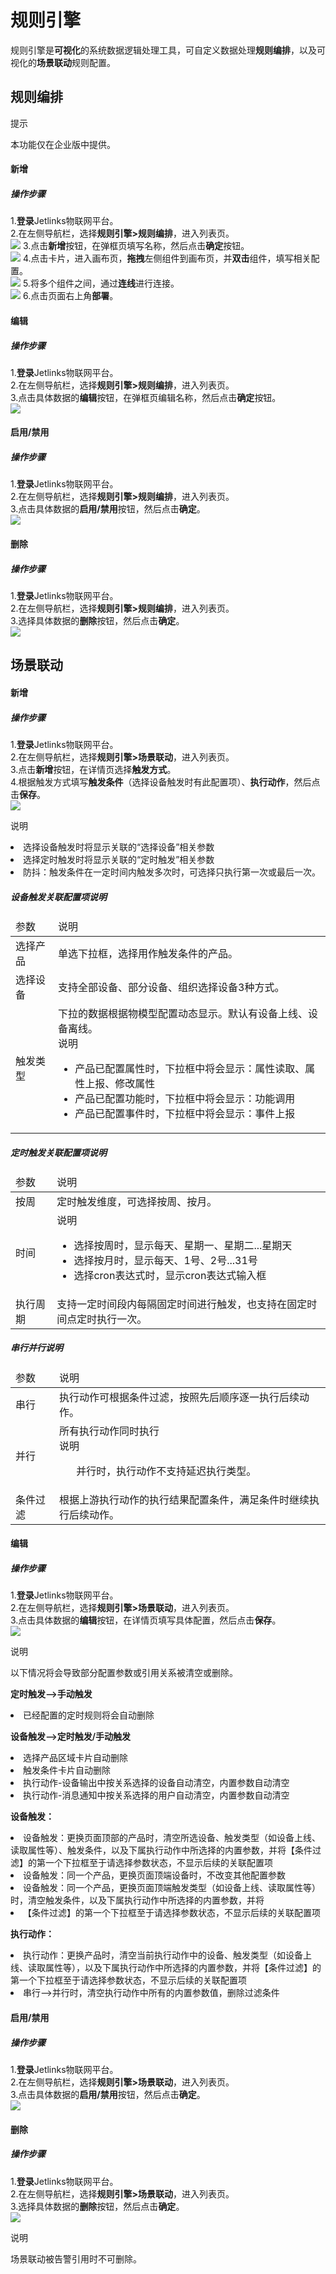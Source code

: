 
# 规则引擎

规则引擎是**可视化**的系统数据逻辑处理工具，可自定义数据处理**规则编排**，以及可视化的**场景联动**规则配置。</br>

## 规则编排

<div class='explanation info'>
  <p class='explanation-title-warp'> 
    <span class='iconfont icon-tishi explanation-icon'></span>
    <span class='explanation-title font-weight'>提示</span>
  </p>

本功能仅在企业版中提供。

</div>

#### 新增
##### 操作步骤
1.**登录**Jetlinks物联网平台。</br>
2.在左侧导航栏，选择**规则引擎>规则编排**，进入列表页。</br>
![](./img/115.png)
3.点击**新增**按钮，在弹框页填写名称，然后点击**确定**按钮。</br>
![](./img/116.png)
4.点击卡片，进入画布页，**拖拽**左侧组件到画布页，并**双击**组件，填写相关配置。</br>
![](./img/117.png)
5.将多个组件之间，通过**连线**进行连接。</br>
![](./img/118.png)
6.点击页面右上角**部署**。</br>


#### 编辑
##### 操作步骤
1.**登录**Jetlinks物联网平台。</br>
2.在左侧导航栏，选择**规则引擎>规则编排**，进入列表页。</br>
3.点击具体数据的**编辑**按钮，在弹框页编辑名称，然后点击**确定**按钮。</br>
![](./img/119.png)


#### 启用/禁用
##### 操作步骤
1.**登录**Jetlinks物联网平台。</br>
2.在左侧导航栏，选择**规则引擎>规则编排**，进入列表页。</br>
3.点击具体数据的**启用/禁用**按钮，然后点击**确定**。</br>
![](./img/120.png)

#### 删除
##### 操作步骤
1.**登录**Jetlinks物联网平台。</br>
2.在左侧导航栏，选择**规则引擎>规则编排**，进入列表页。</br>
3.选择具体数据的**删除**按钮，然后点击**确定**。</br>
![](./img/121.png)

## 场景联动
#### 新增
##### 操作步骤
1.**登录**Jetlinks物联网平台。</br>
2.在左侧导航栏，选择**规则引擎>场景联动**，进入列表页。</br>
3.点击**新增**按钮，在详情页选择**触发方式**。</br>
4.根据触发方式填写**触发条件**（选择设备触发时有此配置项）、**执行动作**，然后点击**保存**。</br>
![](./img/122.png)

<div class='explanation primary'>
  <p class='explanation-title-warp'>
    <span class='iconfont icon-bangzhu explanation-icon'></span>
    <span class='explanation-title font-weight'>说明</span>
  </p>
      <li> 选择设备触发时将显示关联的“选择设备”相关参数  </li>
      <li> 选择定时触发时将显示关联的“定时触发”相关参数  </li>
      <li> 防抖：触发条件在一定时间内触发多次时，可选择只执行第一次或最后一次。  </li>
</div>

##### 设备触发关联配置项说明
<table class='table'>
        <thead>
            <tr>
              <td>参数</td>
              <td>说明</td>
            </tr>
        </thead>
        <tbody>
          <tr>
            <td>选择产品</td>
            <td>单选下拉框，选择用作触发条件的产品。</td>
          </tr>
          <tr>
            <td>选择设备</td>
            <td>支持全部设备、部分设备、组织选择设备3种方式。</td>
          </tr>
          <tr>
            <td>触发类型</td>
            <td>下拉的数据根据物模型配置动态显示。默认有设备上线、设备离线。 
             <div class='explanation info no-border'>
    <span class='explanation-title font-weight'>说明</span>
    <ul>
   <li>产品已配置属性时，下拉框中将会显示：属性读取、属性上报、修改属性</li>
   <li>产品已配置功能时，下拉框中将会显示：功能调用</li>
   <li>产品已配置事件时，下拉框中将会显示：事件上报</li>
    </ul>
  </div>
            </td>
          </tr>
        </tbody>
      </table>

##### 定时触发关联配置项说明
<table class='table'>
        <thead>
            <tr>
              <td>参数</td>
              <td>说明</td>
            </tr>
        </thead>
        <tbody>
          <tr>
            <td>按周</td>
            <td>定时触发维度，可选择按周、按月。</td>
          </tr>
          <tr>
            <td>时间</td>
            <td>
            <div class='explanation info no-border'>
    <span class='explanation-title font-weight'>说明</span>
    <ul>
       <li>选择按周时，显示每天、星期一、星期二...星期天</li>
            <li>选择按月时，显示每天、1号、2号...31号</li>
            <li>选择cron表达式时，显示cron表达式输入框</li>
    </ul>
  </div>
           </td>
          </tr>
          <tr>
            <td>执行周期</td>
            <td>支持一定时间段内每隔固定时间进行触发，也支持在固定时间点定时执行一次。  </td>
          </tr>
        </tbody>
      </table>

##### 串行并行说明
<table class='table'>
        <thead>
            <tr>
              <td>参数</td>
              <td>说明</td>
            </tr>
        </thead>
        <tbody>
          <tr>
            <td>串行</td>
            <td>执行动作可根据条件过滤，按照先后顺序逐一执行后续动作。</td>
          </tr>
          <tr>
            <td>并行</td>
            <td>所有执行动作同时执行
             <div class='explanation info no-border'>
    <span class='explanation-title font-weight'>说明</span>
    <ul>
     并行时，执行动作不支持延迟执行类型。
    </ul>
  </div>
            </td>
          </tr>
          <tr>
            <td>条件过滤</td>
            <td>根据上游执行动作的执行结果配置条件，满足条件时继续执行后续动作。  </td>
          </tr>
        </tbody>
      </table>

#### 编辑
##### 操作步骤
1.**登录**Jetlinks物联网平台。</br>
2.在左侧导航栏，选择**规则引擎>场景联动**，进入列表页。</br>
3.点击具体数据的**编辑**按钮，在详情页填写具体配置，然后点击**保存**。</br>
![](./img/123.png)

<div class='explanation primary'>
  <p class='explanation-title-warp'>
    <span class='iconfont icon-bangzhu explanation-icon'></span>
    <span class='explanation-title font-weight'>说明</span>
  </p>
  以下情况将会导致部分配置参数或引用关系被清空或删除。</br>

<span style='font-weight:600'>定时触发-->手动触发</span> 
<li>已经配置的定时规则将会自动删除</li>

<span style='font-weight:600'>设备触发-->定时触发/手动触发</span> 
<li>选择产品区域卡片自动删除</li>
<li>触发条件卡片自动删除</li>
<li>执行动作-设备输出中按关系选择的设备自动清空，内置参数自动清空</li>
<li>执行动作-消息通知中按关系选择的用户自动清空，内置参数自动清空</li>

<span style='font-weight:600'>设备触发：</span> 
<li>设备触发：更换页面顶部的产品时，清空所选设备、触发类型（如设备上线、读取属性等）、触发条件，以及下属执行动作中所选择的内置参数，并将【条件过滤】的第一个下拉框至于请选择参数状态，不显示后续的关联配置项</li>
<li>设备触发：同一个产品，更换页面顶端设备时，不改变其他配置参数</li>
<li>设备触发：同一个产品，更换页面顶端触发类型（如设备上线、读取属性等）时，清空触发条件，以及下属执行动作中所选择的内置参数，并将<li>【条件过滤】的第一个下拉框至于请选择参数状态，不显示后续的关联配置项</li>

<span style='font-weight:600'>执行动作：</span> 
<li>执行动作：更换产品时，清空当前执行动作中的设备、触发类型（如设备上线、读取属性等），以及下属执行动作中所选择的内置参数，并将【条件过滤】的第一个下拉框至于请选择参数状态，不显示后续的关联配置项</li>
<li>串行-->并行时，清空执行动作中所有的内置参数值，删除过滤条件 </li> </p>
</div>


#### 启用/禁用
##### 操作步骤
1.**登录**Jetlinks物联网平台。</br>
2.在左侧导航栏，选择**规则引擎>场景联动**，进入列表页。</br>
3.点击具体数据的**启用/禁用**按钮，然后点击**确定**。</br>
![](./img/124.png)

#### 删除
##### 操作步骤
1.**登录**Jetlinks物联网平台。</br>
2.在左侧导航栏，选择**规则引擎>场景联动**，进入列表页。</br>
3.选择具体数据的**删除**按钮，然后点击**确定**。</br>
![](./img/125.png)
<div class='explanation primary'>
  <p class='explanation-title-warp'>
    <span class='iconfont icon-bangzhu explanation-icon'></span>
    <span class='explanation-title font-weight'>说明</span>
  </p>
场景联动被告警引用时不可删除。
</div>
